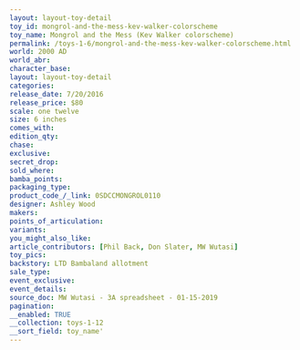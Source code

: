 ```yaml
---
layout: layout-toy-detail 
toy_id: mongrol-and-the-mess-kev-walker-colorscheme
toy_name: Mongrol and the Mess (Kev Walker colorscheme)
permalink: /toys-1-6/mongrol-and-the-mess-kev-walker-colorscheme.html
world: 2000 AD
world_abr: 
character_base: 
layout: layout-toy-detail
categories: 
release_date: 7/20/2016
release_price: $80 
scale: one twelve
size: 6 inches
comes_with: 
edition_qty: 
chase: 
exclusive: 
secret_drop: 
sold_where: 
bamba_points: 
packaging_type: 
product_code_/_link: 0SDCCMONGROL0110
designer: Ashley Wood
makers: 
points_of_articulation: 
variants: 
you_might_also_like: 
article_contributors: [Phil Back, Don Slater, MW Wutasi]
toy_pics: 
backstory: LTD Bambaland allotment
sale_type: 
event_exclusive: 
event_details: 
source_doc: MW Wutasi - 3A spreadsheet - 01-15-2019
pagination: 
__enabled: TRUE
__collection: toys-1-12
__sort_field: toy_name'
---
```

